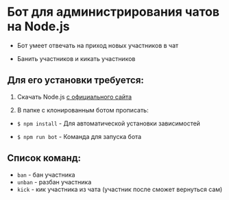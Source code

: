 # Бот для администрирования чатов на Node.js
- Бот умеет отвечать на приход новых участников в чат

- Банить участников и кикать участников



## Для его установки требуется:
1. Скачать Node.js [с официального сайта](https://nodejs.org/)

1. В папке с клонированным ботом прописать:
- `$ npm install` - Для автоматической установки зависимостей

- `$ npm run bot` - Команда для запуска бота 

## Список команд:
- `ban` - бан участника
- `unban` - разбан участника
- `kick` - кик участника из чата (участник после сможет вернуться сам)